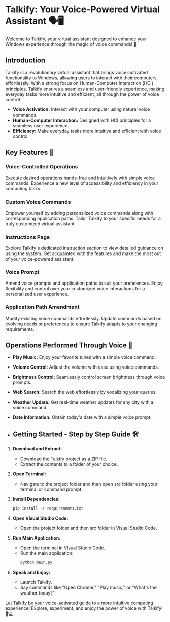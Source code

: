 # Talkify: Your Voice-Powered Virtual Assistant 🗣️🖥️

Welcome to Talkify, your virtual assistant designed to enhance your Windows experience through the magic of voice commands! 🚀

## Introduction

Talkify is a revolutionary virtual assistant that brings voice-activated functionality to Windows, allowing users to interact with their computers effortlessly. With a strong focus on Human-Computer Interaction (HCI) principles, Talkify ensures a seamless and user-friendly experience, making everyday tasks more intuitive and efficient, all through the power of voice control

- **Voice Activation:** Interact with your computer using natural voice commands.
- **Human-Computer Interaction:** Designed with HCI principles for a seamless user experience.
- **Efficiency:** Make everyday tasks more intuitive and efficient with voice control.

## Key Features 🌟

### Voice-Controlled Operations

Execute desired operations hands-free and intuitively with simple voice commands. Experience a new level of accessibility and efficiency in your computing tasks.

### Custom Voice Commands

Empower yourself by adding personalized voice commands along with corresponding application paths. Tailor Talkify to your specific needs for a truly customized virtual assistant.

### Instructions Page

Explore Talkify's dedicated instruction section to view detailed guidance on using the system. Get acquainted with the features and make the most out of your voice-powered assistant.

### Voice Prompt

Amend voice prompts and application paths to suit your preferences. Enjoy flexibility and control over your customized voice interactions for a personalized user experience.

### Application Path Amendment

Modify existing voice commands effortlessly. Update commands based on evolving needs or preferences to ensure Talkify adapts to your changing requirements.

## Operations Performed Through Voice 🎤

- **Play Music:** Enjoy your favorite tunes with a simple voice command.
- **Volume Control:** Adjust the volume with ease using voice commands.
- **Brightness Control:** Seamlessly control screen brightness through voice prompts.
- **Web Search:** Search the web effortlessly by vocalizing your queries.
- **Weather Update:** Get real-time weather updates for any city with a voice command.
- **Date Information:** Obtain today's date with a simple voice prompt.

- ## Getting Started - Step by Step Guide 🛠️

1. **Download and Extract:**
    - Download the Talkify project as a ZIP file.
    - Extract the contents to a folder of your choice.

2. **Open Terminal:**
    - Navigate to the project folder and then open src folder  using your terminal or command prompt.

3. **Install Dependencies:**
    ```bash
    pip install -r requirements.txt
    ```

4. **Open Visual Studio Code:**
    - Open the project folder and then src folder in Visual Studio Code.
  
5. **Run Main Application:**
    - Open the terminal in Visual Studio Code.
    - Run the main application:
      ```bash
      python main.py
      ```

6. **Speak and Enjoy:**
    - Launch Talkify.
    - Say commands like "Open Chrome," "Play music," or "What's the weather today?"


Let Talkify be your voice-activated guide to a more intuitive computing experience! Explore, experiment, and enjoy the power of voice with Talkify! 🎤💻
